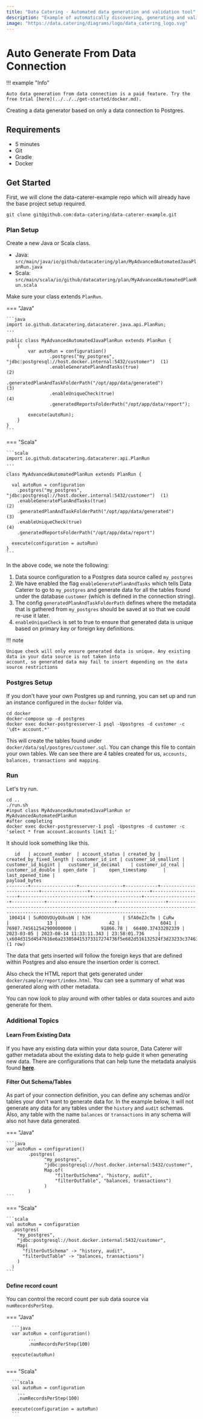 ```yaml
---
title: "Data Catering - Automated data generation and validation tool"
description: "Example of automatically discovering, generating and validating for Postgres."
image: "https://data.catering/diagrams/logo/data_catering_logo.svg"
---
```


# Auto Generate From Data Connection

!!! example "Info"

    Auto data generation from data connection is a paid feature. Try the free trial [here](../../../get-started/docker.md).

Creating a data generator based on only a data connection to Postgres.

## Requirements

- 5 minutes
- Git
- Gradle
- Docker

## Get Started

First, we will clone the data-caterer-example repo which will already have the base project setup required.

```shell
git clone git@github.com:data-catering/data-caterer-example.git
```

### Plan Setup

Create a new Java or Scala class.

- Java: `src/main/java/io/github/datacatering/plan/MyAdvancedAutomatedJavaPlanRun.java`
- Scala: `src/main/scala/io/github/datacatering/plan/MyAdvancedAutomatedPlanRun.scala`

Make sure your class extends `PlanRun`.

=== "Java"

    ```java
    import io.github.datacatering.datacaterer.java.api.PlanRun;
    ...
    
    public class MyAdvancedAutomatedJavaPlanRun extends PlanRun {
        {
            var autoRun = configuration()
                    .postgres("my_postgres", "jdbc:postgresql://host.docker.internal:5432/customer")  (1)
                    .enableGeneratePlanAndTasks(true)                                                 (2)
                    .generatedPlanAndTaskFolderPath("/opt/app/data/generated")                        (3)
                    .enableUniqueCheck(true)                                                          (4)
                    .generatedReportsFolderPath("/opt/app/data/report");
    
            execute(autoRun);
        }
    }
    ```

=== "Scala"

    ```scala
    import io.github.datacatering.datacaterer.api.PlanRun
    ...
    
    class MyAdvancedAutomatedPlanRun extends PlanRun {

      val autoRun = configuration
        .postgres("my_postgres", "jdbc:postgresql://host.docker.internal:5432/customer")  (1)
        .enableGeneratePlanAndTasks(true)                                                 (2)
        .generatedPlanAndTaskFolderPath("/opt/app/data/generated")                        (3)
        .enableUniqueCheck(true)                                                          (4)
        .generatedReportsFolderPath("/opt/app/data/report")
    
      execute(configuration = autoRun)
    }
    ```

In the above code, we note the following:

1. Data source configuration to a Postgres data source called `my_postgres`
2. We have enabled the flag `enableGeneratePlanAndTasks` which tells Data Caterer to go to `my_postgres` and generate
   data for all the tables found under the database `customer` (which is defined in the connection string).
3. The config `generatedPlanAndTaskFolderPath` defines where the metadata that is gathered from `my_postgres` should be
   saved at so that we could re-use it later.
4. `enableUniqueCheck` is set to true to ensure that generated data is unique based on primary key or foreign key
   definitions.

!!! note

    Unique check will only ensure generated data is unique. Any existing data in your data source is not taken into 
    account, so generated data may fail to insert depending on the data source restrictions

### Postgres Setup

If you don't have your own Postgres up and running, you can set up and run an instance configured in the `docker`
folder via.

```shell
cd docker
docker-compose up -d postgres
docker exec docker-postgresserver-1 psql -Upostgres -d customer -c '\dt+ account.*'
```

This will create the tables found under `docker/data/sql/postgres/customer.sql`. You can change this file to contain
your own tables. We can see there are 4 tables created for us, `accounts, balances, transactions and mapping`.

### Run

Let's try run.

```shell
cd ..
./run.sh
#input class MyAdvancedAutomatedJavaPlanRun or MyAdvancedAutomatedPlanRun
#after completing
docker exec docker-postgresserver-1 psql -Upostgres -d customer -c 'select * from account.accounts limit 1;'
```

It should look something like this.

```shell
   id   | account_number  | account_status | created_by | created_by_fixed_length | customer_id_int | customer_id_smallint | customer_id_bigint |   customer_id_decimal    | customer_id_real | customer_id_double | open_date  |     open_timestamp      | last_opened_time |                                                           payload_bytes
--------+-----------------+----------------+------------+-------------------------+-----------------+----------------------+--------------------+--------------------------+------------------+--------------------+------------+-------------------------+------------------+------------------------------------------------------------------------------------------------------------------------------------
 100414 | 5uROOVOUyQUbubN | h3H            | SfA0eZJcTm | CuRw                    |              13 |                   42 |               6041 | 76987.745612542900000000 |         91866.78 |  66400.37433202339 | 2023-03-05 | 2023-08-14 11:33:11.343 | 23:58:01.736     | \x604d315d4547616e6a233050415373317274736f5e682d516132524f3d23233c37463463322f342d34376d597e665d6b3d395b4238284028622b7d6d2b4f5042
(1 row)
```

The data that gets inserted will follow the foreign keys that are defined within Postgres and also ensure the insertion
order is correct.

Also check the HTML report that gets generated under `docker/sample/report/index.html`. You can see a summary of what
was generated along with other metadata.

You can now look to play around with other tables or data sources and auto generate for them.

### Additional Topics

#### Learn From Existing Data

If you have any existing data within your data source, Data Caterer will gather metadata about the existing data to
help guide it when generating new data. There are configurations that can help tune the metadata analysis found
[**here**](../../configuration.md#metadata).

#### Filter Out Schema/Tables

As part of your connection definition, you can define any schemas and/or tables your don't want to generate data for. In
the example below, it will not generate any data for any tables under the `history` and `audit` schemas. Also, any
table with the name `balances` or `transactions` in any schema will also not have data generated.

=== "Java"

    ```java
    var autoRun = configuration()
            .postgres(
                  "my_postgres", 
                  "jdbc:postgresql://host.docker.internal:5432/customer",
                  Map.of(
                      "filterOutSchema", "history, audit",
                      "filterOutTable", "balances, transactions")
                  )
            )
    ```

=== "Scala"

    ```scala
    val autoRun = configuration
      .postgres(
        "my_postgres",
        "jdbc:postgresql://host.docker.internal:5432/customer",
        Map(
          "filterOutSchema" -> "history, audit",
          "filterOutTable" -> "balances, transactions")
        )
      )
    ```

#### Define record count

You can control the record count per sub data source via `numRecordsPerStep`.

=== "Java"

      ```java
      var autoRun = configuration()
            ...
            .numRecordsPerStep(100)
      
      execute(autoRun)
      ```

=== "Scala"

      ```scala
      val autoRun = configuration
        ...
        .numRecordsPerStep(100)
         
      execute(configuration = autoRun)
      ```
